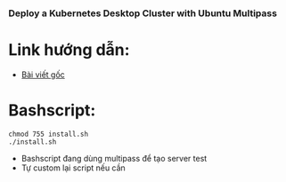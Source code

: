 ### Deploy a Kubernetes Desktop Cluster with Ubuntu Multipass
# Link hướng dẫn:
- [Bài viết gốc](https://thenewstack.io/deploy-a-kubernetes-desktop-cluster-with-ubuntu-multipass/)
# Bashscript:
```shell
chmod 755 install.sh
./install.sh
```

- Bashscript đang dùng multipass để tạo server test
- Tự custom lại script nếu cần
